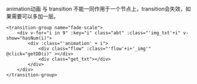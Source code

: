 animation动画 与 transition 不能一同作用于一个节点上，transition会失效，如果需要可以多加一层。

```
<transition-group name="fade-scale">
    <div v-for="i in 9" :key="i" class="abt" :class="'img_txt'+i" v-show="hasNum(i)">
        <div :class="'animation' + i">
            <div class="flow" :class="'flow'+i+'_img'" @click="getDD(i)" ></div>
            <div class="get_txt"></div>
        </div>
    </div>
</transition-group>
```
